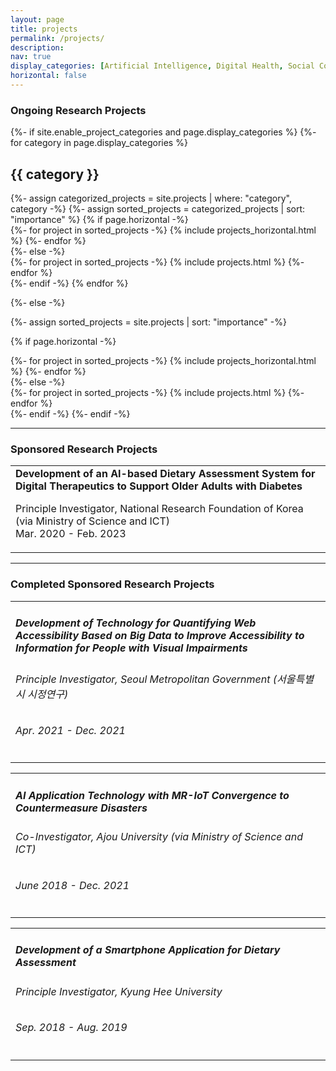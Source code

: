 ```yaml
---
layout: page
title: projects
permalink: /projects/
description:
nav: true
display_categories: [Artificial Intelligence, Digital Health, Social Computing, Accessibility & Aging]
horizontal: false
---
```


### Ongoing Research Projects
<!-- pages/projects.md -->
<div class="projects">
{%- if site.enable_project_categories and page.display_categories %}
  <!-- Display categorized projects -->
  {%- for category in page.display_categories %}
  <h2 class="category">{{ category }}</h2>
  {%- assign categorized_projects = site.projects | where: "category", category -%}
  {%- assign sorted_projects = categorized_projects | sort: "importance" %}
  <!-- Generate cards for each project -->
  {% if page.horizontal -%}
  <div class="container">
    <div class="row row-cols-2">
    {%- for project in sorted_projects -%}
      {% include projects_horizontal.html %}
    {%- endfor %}
    </div>
  </div>
  {%- else -%}
  <div class="grid">
    {%- for project in sorted_projects -%}
      {% include projects.html %}
    {%- endfor %}
  </div>
  {%- endif -%}
  {% endfor %}

{%- else -%}
<!-- Display projects without categories -->
  {%- assign sorted_projects = site.projects | sort: "importance" -%}
  <!-- Generate cards for each project -->
  {% if page.horizontal -%}
  <div class="container">
    <div class="row row-cols-2">
    {%- for project in sorted_projects -%}
      {% include projects_horizontal.html %}
    {%- endfor %}
    </div>
  </div>
  {%- else -%}
  <div class="grid">
    {%- for project in sorted_projects -%}
      {% include projects.html %}
    {%- endfor %}
  </div>
  {%- endif -%}
{%- endif -%}
</div>

---

### Sponsored Research Projects
<table class="imgtable"><tr>
<!-- <td>
<img src="/assets/img/da.jpeg" alt="alt text" width="125px" height="125px" />&nbsp;</td>
-->
<td align="left">
<b>Development of an AI-based Dietary Assessment System for Digital Therapeutics to Support Older Adults with Diabetes</b>
<p>Principle Investigator, National Research Foundation of Korea
(via Ministry of Science and ICT)
<br>
Mar. 2020 - Feb. 2023</p>
</td></tr></table>

---

### Completed Sponsored Research Projects
<table class="imgtable">
<tr>
<!-- <td>
<img src="/assets/img/mr.jpeg" alt="alt text" width="125px" height="125px" />&nbsp;
</td>
-->
<td align="left">
  <h5>
    Development of Technology for Quantifying Web Accessibility Based on Big Data to Improve Accessibility to Information for People with Visual Impairments
  </h5>
  <h6>
    Principle Investigator, Seoul Metropolitan Government (서울특별시 시정연구)
  </h6>
  <h6>
    Apr. 2021 - Dec. 2021
  </h6>
</td></tr></table>

<table class="imgtable"><tr>
<!-- <td>
<img src="/assets/img/mr.jpeg" alt="alt text" width="125px" height="125px" />&nbsp;
</td>
-->
<td align="left">
  <h5>
    AI Application Technology with MR-IoT Convergence to Countermeasure Disasters
  </h5>
  <h6>
    Co-Investigator, Ajou University (via Ministry of Science and ICT)
  </h6>
  <h6>
    June 2018 - Dec. 2021
  </h6>
</td></tr></table>

<table class="imgtable"><tr>
<!-- <td>
<img src="/assets/img/da.jpeg" alt="alt text" width="125px" height="125px" />&nbsp;
</td>
-->
<td align="left">
    <h5>
    Development of a Smartphone Application for Dietary Assessment
    </h5>
  <h6>Principle Investigator, Kyung Hee University</h6>
  <h6>Sep. 2018 - Aug. 2019</h6>
</td></tr></table>
